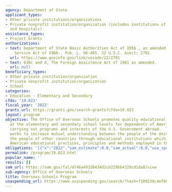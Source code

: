 ```yaml
---
agency: Department of State
applicant_types:
- Other private institutions/organizations
- Private nonprofit institution/organization (includes institutions of higher education
  and hospitals)
assistance_types:
- Project Grants
authorizations:
- text: Department of State Basic Authorities Act of 1956 , as amended by the Foreign
    Service Act of 1980.. Pub. L. 96-465. 22 U.S.C. &sect; 2701.
  url: https://www.govinfo.gov/link/uscode/22/2701
- text: 636c and d, The Foreign Assistance Act of 1961 as amended.
  url: null
beneficiary_types:
- Other private institution/organization
- Private nonprofit institution/organization
- School
categories:
- Education - Elementary and Secondary
cfda: '19.023'
fiscal_year: '2022'
grants_url: https://grants.gov/search-grants?cfda=19.023
layout: program
objective: The Office of Overseas Schools promotes quality educational opportunities
  at the elementary and secondary school levels for dependents of American citizens
  carrying out programs and interests of the U.S. Government abroad.  The Office also
  works to increase mutual understanding between the people of the United States and
  the people of other countries through educational institutions which demonstrate
  American educational practices, principles and methods employed in the United States.
obligations: '[{"x":"2022","sam_estimate":0.0,"sam_actual":0.0,"usa_spending_actual":180000.0},{"x":"2023","sam_estimate":0.0,"sam_actual":0.0,"usa_spending_actual":0.0},{"x":"2024","sam_estimate":0.0,"sam_actual":0.0,"usa_spending_actual":0.0}]'
permalink: /program/19.023.html
popular_name: ''
results: []
sam_url: https://sam.gov/fal/d746a49320434d2cb229bb4329cd1da8/view
sub-agency: Office of Overseas Schools
title: Overseas Schools Program
usaspending_url: https://www.usaspending.gov/search/?hash=f109238c4ef688779fe2be4c9cb74054
---
```


